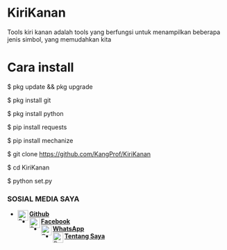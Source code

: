 # KiriKanan

Tools kiri kanan adalah tools yang berfungsi untuk menampilkan beberapa jenis simbol, yang memudahkan kita

# Cara install

$ pkg update && pkg upgrade

$ pkg install git

$ pkg install python

$ pip install requests

$ pip install mechanize

$ git clone https://github.com/KangProf/KiriKanan

$ cd KiriKanan

$ python set.py

### SOSIAL MEDIA SAYA 

* [<img alt="ProfAcc Github" align="left" width="24px" src="https://cdn.jsdelivr.net/npm/simple-icons@v3/icons/github.svg" /><b>Github</b>](https://github.com/KangProf/)<br>
* [<img alt="ProfAcc Facebook" align="left" width="24px" src="https://cdn.jsdelivr.net/npm/simple-icons@v3/icons/facebook.svg" /><b>Facebook</b>](https://www.facebook.com/MauApaNJING)<br>
* [<img alt="ProfAcc Whatsapp" align="left" width="24px" src="https://cdn.jsdelivr.net/npm/simple-icons@v3/icons/whatsapp.svg" /><b>WhatsApp</b>](https://wa.me/6281326977165?text=Asalamualaikum+Mas)<br> 
* [<img alt="ProfAcc Tentang Saya" align="left" width="24px" src="https://cdn.jsdelivr.net/npm/simple-icons@v3/icons/blogger.svg" /><b>Tentang Saya</b>](https://tutorkhusus.000webhostapp.com)<br>

